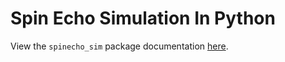 # Spin Echo Simulation In Python

View the `spinecho_sim` package documentation [here](https://matt-ord.github.io/spinecho_sim/).
